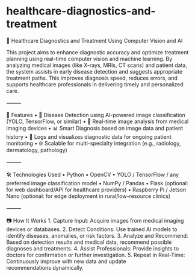 # healthcare-diagnostics-and-treatment
🏥 Healthcare Diagnostics and Treatment Using Computer Vision and AI

This project aims to enhance diagnostic accuracy and optimize treatment planning using real-time computer vision and machine learning. By analyzing medical images (like X-rays, MRIs, CT scans) and patient data, the system assists in early disease detection and suggests appropriate treatment paths. This improves diagnosis speed, reduces errors, and supports healthcare professionals in delivering timely and personalized care.

⸻

📌 Features • 🧠 Disease Detection using AI-powered image classification (YOLO, TensorFlow, or similar) • 📸 Real-time image analysis from medical imaging devices • 📊 Smart Diagnosis based on image data and patient history • 💾 Logs and visualizes diagnostic data for ongoing patient monitoring • 🌐 Scalable for multi-specialty integration (e.g., radiology, dermatology, pathology)

⸻

🛠 Technologies Used • Python • OpenCV • YOLO / TensorFlow / any preferred image classification model • NumPy / Pandas • Flask (optional: for web dashboard/API for healthcare providers) • Raspberry Pi / Jetson Nano (optional: for edge deployment in rural/low-resource clinics)

⸻

📷 How It Works 1. Capture Input: Acquire images from medical imaging devices or databases. 2. Detect Conditions: Use trained AI models to identify diseases, anomalies, or risk factors. 3. Analyze and Recommend: Based on detection results and medical data, recommend possible diagnoses and treatments. 4. Assist Professionals: Provide insights to doctors for confirmation or further investigation. 5. Repeat in Real-Time: Continuously improve with new data and update recommendations dynamically.
